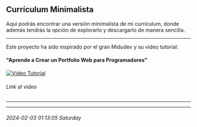 ## Currículum Minimalista 
Aquí podrás encontrar una versión minimalista de mi currículum, donde además tendrás la opción de explorarlo y descargarlo de manera sencilla.

------------

Este proyecto ha sido inspirado por el gran Midudev y su video tutorial:
#### "Aprende a Crear un Portfolio Web para Programadores"
[![Video Tutorial](https://i.ibb.co/pXTtJbc/Captura-de-pantalla-2024-02-03-a-las-12-42-10-a-m.png "Video Tutorial")](https://www.youtube.com/watch?v=Zwh92LTB-Bk&t=2s "Video Tutorial")
###### Link al video 


------------

------------
###### 2024-02-03 01:13:05 Saturday
